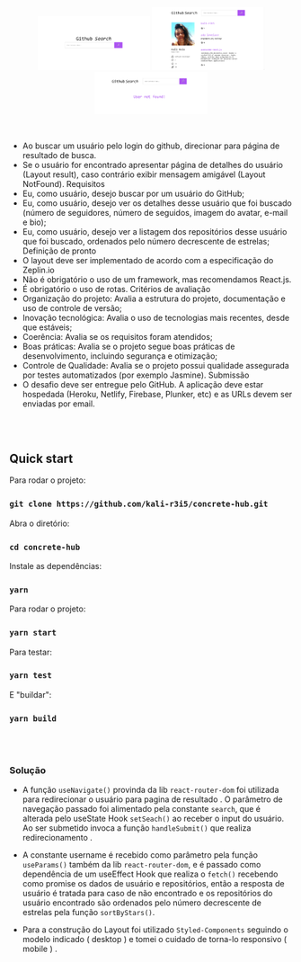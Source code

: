 <p align="center">
  <img src="https://github.com/kali-r3i5/concrete-hub/blob/master/src/assets/snapshot.png" width="200" />
  <img src="https://github.com/kali-r3i5/concrete-hub/blob/master/src/assets/profile-snapshot.png" width="200" /> 
  <img src="https://github.com/kali-r3i5/concrete-hub/blob/master/src/assets/not-found-snapshot.png" width="200" />
</p>
<br />

- Ao buscar um usuário pelo login do github, direcionar para
  página de resultado de busca.
- Se o usuário for encontrado apresentar página de detalhes do
  usuário (Layout result), caso contrário exibir mensagem
  amigável (Layout NotFound).
  Requisitos
- Eu, como usuário, desejo buscar por um usuário do GitHub;
- Eu, como usuário, desejo ver os detalhes desse usuário que foi
  buscado (número de seguidores, número de seguidos, imagem do
  avatar, e-mail e bio);
- Eu, como usuário, desejo ver a listagem dos repositórios desse
  usuário que foi buscado, ordenados pelo número decrescente de
  estrelas;
  Definição de pronto
- O layout deve ser implementado de acordo com a especificação
  do Zeplin.io
- Não é obrigatório o uso de um framework, mas recomendamos
  React.js.
- É obrigatório o uso de rotas.
  Critérios de avaliação
- Organização do projeto: Avalia a estrutura do projeto,
  documentação e uso de controle de versão;
- Inovação tecnológica: Avalia o uso de tecnologias mais
  recentes, desde que estáveis;
- Coerência: Avalia se os requisitos foram atendidos;
- Boas práticas: Avalia se o projeto segue boas práticas de
  desenvolvimento, incluindo segurança e otimização;
- Controle de Qualidade: Avalia se o projeto possui qualidade
  assegurada por testes automatizados (por exemplo Jasmine).
  Submissão
- O desafio deve ser entregue pelo GitHub. A aplicação deve
  estar hospedada (Heroku, Netlify, Firebase, Plunker, etc) e as
  URLs devem ser enviadas por email.

<br /><br />

## Quick start

Para rodar o projeto:

### `git clone https://github.com/kali-r3i5/concrete-hub.git`

Abra o diretório:

### `cd concrete-hub`

Instale as dependências:

### `yarn`

Para rodar o projeto:

### `yarn start`

Para testar:

### `yarn test`

E "buildar":

### `yarn build`

<br /><br />


### Solução

- A função `useNavigate()` provinda da lib `react-router-dom` foi utilizada para redirecionar o usuário para pagina de resultado . O parâmetro de navegação passado foi alimentado pela constante `search`, que é alterada pelo useState Hook `setSeach()` ao receber o input do usuário. Ao ser submetido invoca a função `handleSubmit()` que realiza redirecionamento .

- A constante username é recebido como parâmetro pela função `useParams()` também da lib `react-router-dom`, e é passado como dependência de um useEffect Hook que realiza o `fetch()` recebendo como promise os dados de usuário e repositórios, então a resposta de usuário é tratada para caso de não encontrado e os repositórios do usuário encontrado são ordenados pelo número decrescente de estrelas pela função `sortByStars()`.

- Para a construção do Layout foi utilizado `Styled-Components` seguindo o modelo indicado ( desktop ) e tomei o cuidado de torna-lo responsivo ( mobile ) .